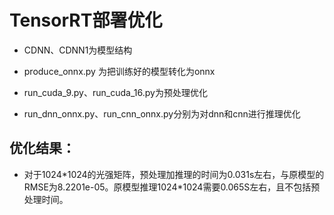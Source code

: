 # TensorRT部署优化

- CDNN、CDNN1为模型结构

- produce_onnx.py 为把训练好的模型转化为onnx

- run_cuda_9.py、run_cuda_16.py为预处理优化

- run_dnn_onnx.py、run_cnn_onnx.py分别为对dnn和cnn进行推理优化

## 优化结果：

- 对于1024\*1024的光强矩阵，预处理加推理的时间为0.031s左右，与原模型的RMSE为8.2201e-05。原模型推理1024\*1024需要0.065S左右，且不包括预处理时间。


